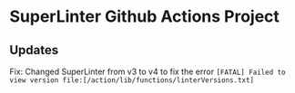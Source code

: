 # SuperLinter Github Actions Project



## Updates
Fix: Changed SuperLinter from v3 to v4 to fix the error `[FATAL] Failed to view version file:[/action/lib/functions/linterVersions.txt]`
